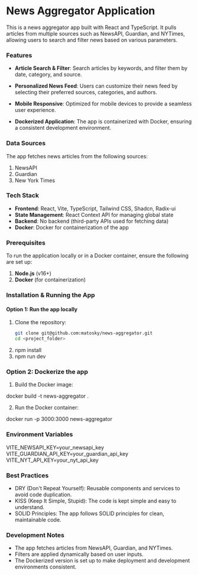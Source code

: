 # News Aggregator Application

This is a news aggregator app built with React and TypeScript. It pulls articles from multiple sources such as NewsAPI, Guardian, and NYTimes, allowing users to search and filter news based on various parameters.

### Features
- **Article Search & Filter**: Search articles by keywords, and filter them by date, category, and source.

- **Personalized News Feed**: Users can customize their news feed by selecting their preferred sources, categories, and authors.

- **Mobile Responsive**: Optimized for mobile devices to provide a seamless user experience.

- **Dockerized Application**: The app is containerized with Docker, ensuring a consistent development environment.

### Data Sources
The app fetches news articles from the following sources:
1. NewsAPI
2. Guardian
3. New York Times

### Tech Stack
- **Frontend**: React, Vite, TypeScript, Tailwind CSS, Shadcn, Radix-ui
- **State Management**: React Context API for managing global state
- **Backend**: No backend (third-party APIs used for fetching data)
- **Docker**: Docker for containerization of the app

### Prerequisites
To run the application locally or in a Docker container, ensure the following are set up:

1. **Node.js** (v16+)
2. **Docker** (for containerization)

### Installation & Running the App

#### Option 1: Run the app locally

1. Clone the repository:
   ```bash
   git clone git@github.com:matosky/news-aggregator.git
   cd <project_folder>
2. npm install
3. npm run dev

### Option 2: Dockerize the app

1. Build the Docker image:
  
  docker build -t news-aggregator .

2. Run the Docker container:

  docker run -p 3000:3000 news-aggregator

### Environment Variables
 
VITE_NEWSAPI_KEY=your_newsapi_key
VITE_GUARDIAN_API_KEY=your_guardian_api_key
VITE_NYT_API_KEY=your_nyt_api_key

### Best Practices

- DRY (Don't Repeat Yourself): Reusable components and services to avoid code duplication.
- KISS (Keep It Simple, Stupid): The code is kept simple and easy to understand.
- SOLID Principles: The app follows SOLID principles for clean, maintainable code.

### Development Notes

- The app fetches articles from NewsAPI, Guardian, and NYTimes.
- Filters are applied dynamically based on user inputs.
- The Dockerized version is set up to make deployment and development environments consistent.





